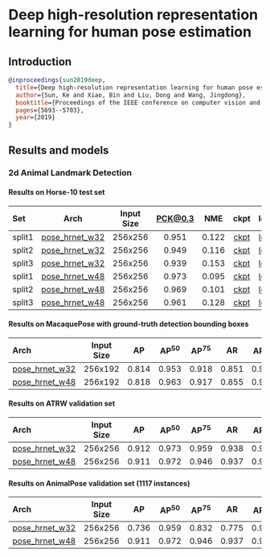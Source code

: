 # Deep high-resolution representation learning for human pose estimation

## Introduction

<!-- [ALGORITHM] -->

```bibtex
@inproceedings{sun2019deep,
  title={Deep high-resolution representation learning for human pose estimation},
  author={Sun, Ke and Xiao, Bin and Liu, Dong and Wang, Jingdong},
  booktitle={Proceedings of the IEEE conference on computer vision and pattern recognition},
  pages={5693--5703},
  year={2019}
}
```

## Results and models

### 2d Animal Landmark Detection

#### Results on Horse-10 test set

|Set   | Arch  | Input Size | PCK@0.3 |  NME  | ckpt    | log     |
| :--- | :---: | :--------: | :------: | :------: |:------: |:------: |
|split1| [pose_hrnet_w32](/configs/animal/hrnet/horse10/hrnet_w32_horse10_256x256-split1.py) | 256x256 | 0.951 | 0.122 | [ckpt](https://download.openmmlab.com/mmpose/animal/hrnet/hrnet_w32_horse10_256x256_split1-401d901a_20210405.pth) | [log](https://download.openmmlab.com/mmpose/animal/hrnet/hrnet_w32_horse10_256x256_split1_20210405.log.json) |
|split2| [pose_hrnet_w32](/configs/animal/hrnet/horse10/hrnet_w32_horse10_256x256-split2.py) | 256x256 | 0.949 | 0.116 | [ckpt](https://download.openmmlab.com/mmpose/animal/hrnet/hrnet_w32_horse10_256x256_split2-04840523_20210405.pth) | [log](https://download.openmmlab.com/mmpose/animal/hrnet/hrnet_w32_horse10_256x256_split2_20210405.log.json) |
|split3| [pose_hrnet_w32](/configs/animal/hrnet/horse10/hrnet_w32_horse10_256x256-split3.py) | 256x256 | 0.939 | 0.153 | [ckpt](https://download.openmmlab.com/mmpose/animal/hrnet/hrnet_w32_horse10_256x256_split3-4db47400_20210405.pth) | [log](https://download.openmmlab.com/mmpose/animal/hrnet/hrnet_w32_horse10_256x256_split3_20210405.log.json) |
|split1| [pose_hrnet_w48](/configs/animal/hrnet/horse10/hrnet_w48_horse10_256x256-split1.py) | 256x256 | 0.973 | 0.095 | [ckpt](https://download.openmmlab.com/mmpose/animal/hrnet/hrnet_w48_horse10_256x256_split1-3c950d3b_20210405.pth) | [log](https://download.openmmlab.com/mmpose/animal/hrnet/hrnet_w48_horse10_256x256_split1_20210405.log.json) |
|split2| [pose_hrnet_w48](/configs/animal/hrnet/horse10/hrnet_w48_horse10_256x256-split2.py) | 256x256 | 0.969 | 0.101 | [ckpt](https://download.openmmlab.com/mmpose/animal/hrnet/hrnet_w48_horse10_256x256_split2-8ef72b5d_20210405.pth) | [log](https://download.openmmlab.com/mmpose/animal/hrnet/hrnet_w48_horse10_256x256_split2_20210405.log.json) |
|split3| [pose_hrnet_w48](/configs/animal/hrnet/horse10/hrnet_w48_horse10_256x256-split3.py) | 256x256 | 0.961 | 0.128 | [ckpt](https://download.openmmlab.com/mmpose/animal/hrnet/hrnet_w48_horse10_256x256_split3-0232ec47_20210405.pth) | [log](https://download.openmmlab.com/mmpose/animal/hrnet/hrnet_w48_horse10_256x256_split3_20210405.log.json) |

#### Results on MacaquePose with ground-truth detection bounding boxes

| Arch  | Input Size | AP | AP<sup>50</sup> | AP<sup>75</sup> | AR | AR<sup>50</sup> | ckpt | log |
| :-------------- | :-----------: | :------: | :------: | :------: | :------: | :------: |:------: |:------: |
| [pose_hrnet_w32](/configs/animal/hrnet/macaque/hrnet_w32_macaque_256x192.py)  | 256x192 | 0.814 | 0.953 | 0.918 | 0.851 | 0.969 | [ckpt](https://download.openmmlab.com/mmpose/animal/hrnet/hrnet_w32_macaque_256x192-f7e9e04f_20210407.pth) | [log](https://download.openmmlab.com/mmpose/animal/hrnet/hrnet_w32_macaque_256x192_20210407.log.json) |
| [pose_hrnet_w48](/configs/animal/hrnet/macaque/hrnet_w48_macaque_256x192.py)  | 256x192 | 0.818 | 0.963 | 0.917 | 0.855 | 0.971 | [ckpt](https://download.openmmlab.com/mmpose/animal/hrnet/hrnet_w48_macaque_256x192-9b34b02a_20210407.pth) | [log](https://download.openmmlab.com/mmpose/animal/hrnet/hrnet_w48_macaque_256x192_20210407.log.json) |

#### Results on ATRW validation set

| Arch  | Input Size | AP | AP<sup>50</sup> | AP<sup>75</sup> | AR | AR<sup>50</sup> | ckpt | log |
| :-------------- | :-----------: | :------: | :------: | :------: | :------: | :------: |:------: |:------: |
| [pose_hrnet_w32](/configs/animal/hrnet/atrw/hrnet_w32_atrw_256x256.py)  | 256x256 | 0.912 | 0.973 | 0.959 | 0.938 | 0.985 | [ckpt](https://download.openmmlab.com/mmpose/animal/hrnet/hrnet_w32_atrw_256x256-f027f09a_20210414.pth) | [log](https://download.openmmlab.com/mmpose/animal/hrnet/hrnet_w32_atrw_256x256_20210414.log.json) |
| [pose_hrnet_w48](/configs/animal/hrnet/atrw/hrnet_w48_atrw_256x256.py)  | 256x256 | 0.911 | 0.972 | 0.946 | 0.937 | 0.985 | [ckpt](https://download.openmmlab.com/mmpose/animal/hrnet/hrnet_w48_atrw_256x256-ac088892_20210414.pth) | [log](https://download.openmmlab.com/mmpose/animal/hrnet/hrnet_w48_atrw_256x256_20210414.log.json) |

#### Results on AnimalPose validation set (1117 instances)

| Arch  | Input Size | AP | AP<sup>50</sup> | AP<sup>75</sup> | AR | AR<sup>50</sup> | ckpt | log |
| :-------------- | :-----------: | :------: | :------: | :------: | :------: | :------: |:------: |:------: |
| [pose_hrnet_w32](/configs/animal/hrnet/animalpose/hrnet_w32_animalpose_256x256.py)  | 256x256 | 0.736 | 0.959 | 0.832 | 0.775 | 0.966 | [ckpt](https://download.openmmlab.com/mmpose/animal/hrnet/hrnet_w32_animalpose_256x256-1aa7f075_20210426.pth) | [log](https://download.openmmlab.com/mmpose/animal/hrnet/hrnet_w32_animalpose_256x256_20210426.log.json) |
| [pose_hrnet_w48](/configs/animal/hrnet/animalpose/hrnet_w48_animalpose_256x256.py)  | 256x256 | 0.911 | 0.972 | 0.946 | 0.937 | 0.985 | [ckpt](https://download.openmmlab.com/mmpose/animal/hrnet/hrnet_w48_animalpose_256x256-34644726_20210426.pth) | [log](https://download.openmmlab.com/mmpose/animal/hrnet/hrnet_w48_animalpose_256x256_20210426.log.json) |
